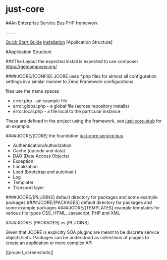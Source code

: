 # just-core

##An Enterprise Service Bus PHP framework

........

[Quick Start Guide]()
[Installation](https://github.com/CHGLongStone/just-core-stub/wiki/Project-Installation)
[Application Structure]



#Application Structure


###The Layout
the expected install is expected to use composer https://getcomposer.org/




####JCORE/[CONFIG]
JCORE uses *.php files for almost all configuration settings in a similar manner to Zend Framework configurations. 

files use the name spaces

* error.php - an example file
* error.global.php - a global file (across repository installs)
* error.local.php - a file local to the particular instance
 
These are defined in the project using the framework, see [just-core-stub](https://github.com/CHGLongStone/just-core-stub) for an example.


####JCORE/[CORE]
the foundation [just-core service bus](https://github.com/CHGLongStone/just-core/wiki/just-core-service-bus)
* Authentication/Authorization
* Cache (opcode and data)
* DAO (Data Access Objects)
* Exception
* Localization
* Load (bootstrap and autoload )
* Log
* Templater
* Transport layer 


####JCORE/[PLUGINS]
default directory for packages and some example packages 
####JCORE/[PACKAGES]
default directory for packages and some example packages 
####JCORE/[TEMPLATES]
example templates for various file types CSS, HTML, Javascript, PHP and XML

####JCORE: [PACKAGES] vs [PLUGINS]

Given that JCORE is explicitly SOA plugins are meant to be discrete service objects/sets. Packages can be understood as collections of plugins to create an application or more complex API


[[project_screenshots]]

